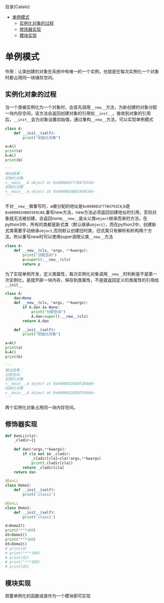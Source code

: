 <!--961032830987546d0e6d54829fc886f6-->

目录(Catalo)

* [单例模式](#%E5%8D%95%E4%BE%8B%E6%A8%A1%E5%BC%8F)
  * [实例化对象的过程](#%E5%AE%9E%E4%BE%8B%E5%8C%96%E5%AF%B9%E8%B1%A1%E7%9A%84%E8%BF%87%E7%A8%8B)
  * [修饰器实现](#%E4%BF%AE%E9%A5%B0%E5%99%A8%E5%AE%9E%E7%8E%B0)
  * [模块实现](#%E6%A8%A1%E5%9D%97%E5%AE%9E%E7%8E%B0)

<!--a46263f7a69f33f39fc26f907cdb773a-->
# 单例模式

作用：让类创建的对象在系统中有唯一的一个实例，也就是在每次实例化一个对象时都占用同一块储存空间。

## 实例化对象的过程

当一个类被实例化为一个对象时，会首先调用`__new__`方法，为新创建的对象分配一块内存空间，该方法会返回创建对象的引用给`__init__`，接收到对象的引用后，`__init__`会为对象设置初始值，通过重构`__new__`方法，可以实现单例模式

```python
class A:
    def __init__(self):
        print("初始化对象")

a=A()
print(a)
b=A()
print(b)

'''
输出结果：
初始化对象
<__main__.A object at 0x000001F77B4793C8>
初始化对象
<__main__.A object at 0x0000024B85569C88>
'''
```

不对`__new__`做重写时，a被分配的地址是`0x000001F77B4793C8`,b是`0x0000024B85569C88`,重写new方法，new方法必须返回创建地址的引用，否则对象就无法被创建，会返回none,`__new__`是从父类`object`继承而来的方法，在python3中，所有的类都是新式类（默认继承`object`），而在python2中，创建新式类需要手动继承`object`,否则默认创建旧时类，旧式类只有解析和析构两个方法，所以重写new时可以使用super调用父类`__new__`方法

```python
class A:
    def __new__(cls, *args, **kwargs):
        print("分配空间")
        p=super().__new__(cls)
        return p
```

为了实现单例开发，定义类属性，每次实例化对象调用`__new__`时判断是不是第一次实例化，是就开辟一块内存，保存到类属性，不是就返回定义的类属性的引用给`__init__`

```python
class A:
    dan=None
    def __new__(cls, *args, **kwargs):
        if A.dan is None:
            print("分配空间")
            A.dan=super().__new__(cls)
        return A.dan

    def __init__(self):
        print("初始化对象")

a=A()
print(a)
b=A()
print(b)

'''
输出结果：
分配空间
初始化对象
<__main__.A object at 0x000001DE8DF204A8>
初始化对象
<__main__.A object at 0x000001DE8DF204A8>
'''
```

两个实例化对象占用同一块内存空间。

## 修饰器实现

```python
def DanLi(cla):
    _cladir={}
  
    def dan(*args,**kwargs):
        if cla not in _cladir:
            _cladir[cla]=cla(*args,**kwargs)
            print(_cladir[cla])
        return _cladir[cla]
    return dan

@DanLi
class Demo2:
    def __init__(self):
        print('class2')

@DanLi
class Demo1:
    def __init__(self):
        print('class1')

d=Demo2()
print("*"*100)
d2=Demo1()
print("*"*100)
d3=Demo2()
# print(d)
# print("*"*100)
# print(d2)
# print("*"*100)
# print(d3)
```

## 模块实现

把要单例化的函数或类作为一个模块即可实现